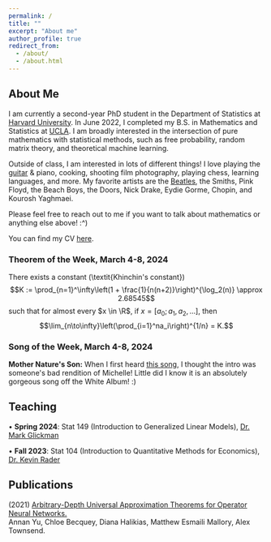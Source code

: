 ```yaml
---
permalink: /
title: ""
excerpt: "About me"
author_profile: true
redirect_from: 
  - /about/
  - /about.html
---
```

## About Me

I am currently a second-year PhD student in the Department of Statistics at [Harvard University](https://statistics.fas.harvard.edu/). In June 2022, I completed my B.S. in Mathematics and Statistics at [UCLA](https://ww3.math.ucla.edu/). I am broadly interested in the intersection of pure mathematics with statistical methods, such as free probability, random matrix theory, and theoretical machine learning.

Outside of class, I am interested in lots of different things! I love playing the [guitar](https://mattesmaili.github.io/files/guitar.png) & piano, cooking, shooting film photography, playing chess, learning languages, and more. My favorite artists are the [Beatles](https://open.spotify.com/playlist/07ZKf7841juhmGlI6LMfBd?si=4511ac89f1d14618), the Smiths, Pink Floyd, the Beach Boys, the Doors, Nick Drake, Eydie Gorme, Chopin, and Kourosh Yaghmaei.

Please feel free to reach out to me if you want to talk about mathematics or anything else above! :^)

You can find my CV [here](https://mattesmaili.github.io/files/new_resume.pdf).

### Theorem of the Week, March 4-8, 2024

There exists a constant (\textit{Khinchin's constant}) $$K := \prod_{n=1}^\infty\left(1 + \frac{1}{n(n+2)}\right)^{\log_2(n)} \approx 2.68545$$ such that for almost every $x \in \R$, if $x = [a_0; a_1, a_2, \ldots]$, then $$\lim_{n\to\infty}\left(\prod_{i=1}^na_i\right)^{1/n} = K.$$

### Song of the Week, March 4-8, 2024

**Mother Nature's Son:** When I first heard [this song](https://open.spotify.com/track/6TjUg1cTUzWHbal6yQAi7c?si=3548e4bdb6624d69), I thought the intro was someone's bad rendition of Michelle! Little did I know it is an absolutely gorgeous song off the White Album! :)


## Teaching
• **Spring 2024**: Stat 149 (Introduction to Generalized Linear Models), [Dr. Mark Glickman](http://www.glicko.net/)

• **Fall 2023**: Stat 104 (Introduction to Quantitative Methods for Economics), [Dr. Kevin Rader](https://statistics.fas.harvard.edu/people/kevin-rader)

## Publications

(2021) [Arbitrary-Depth Universal Approximation Theorems for Operator Neural Networks.](https://arxiv.org/abs/2109.11354)  
Annan Yu, Chloe Becquey, Diana Halikias, Matthew Esmaili Mallory, Alex Townsend.

